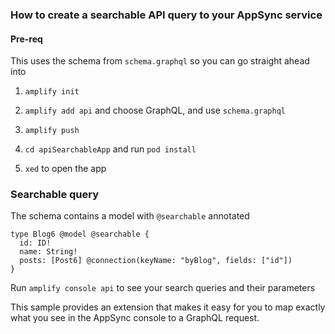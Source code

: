 ### How to create a searchable API query to your AppSync service

#### Pre-req

This uses the schema from `schema.graphql` so you can go straight ahead into

1. `amplify init`

2. `amplify add api` and choose GraphQL, and use `schema.graphql`

3. `amplify push`

4. `cd apiSearchableApp` and run `pod install`

5. `xed` to open the app

### Searchable query

The schema contains a model with `@searchable` annotated
```
type Blog6 @model @searchable {
  id: ID!
  name: String!
  posts: [Post6] @connection(keyName: "byBlog", fields: ["id"])
}
```

Run `amplify console api` to see your search queries and their parameters

This sample provides an extension that makes it easy for you to map exactly what you see in the AppSync console to a GraphQL request.






